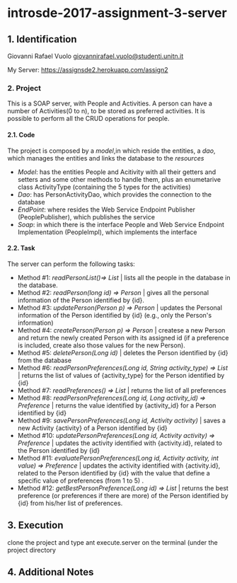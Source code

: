 # introsde-2017-assignment-3-server

## 1. Identification

Giovanni Rafael Vuolo giovannirafael.vuolo@studenti.unitn.it

My Server: https://assignsde2.herokuapp.com/assign2


### 2. Project

This is a SOAP server, with People and Activities. A person can have a number of Activities(0 to n), to be stored as preferred activities. 
It is possible to perform all the CRUD operations for people.

#### 2.1. Code

The project is composed by a _model_,in which reside the entities, a _dao_, which manages the entities and links the database to the _resources_

* _Model_: has the entities People and Acitivity with all their getters and setters and some other methods to handle them, plus an enumetarive class ActivityType (containing the 5 types for the activities)
* _Dao_: has PersonActivityDao, which provides the connection to the database
* _EndPoint_: where resides the Web Service Endpoint Publisher (PeoplePublisher), which publishes the service
* _Soap_: in which there is the interface People and Web Service Endpoint Implementation (PeopleImpl), which implements the interface 
  
#### 2.2. Task
The server can perform the following tasks:

* Method #1: _readPersonList()=> List<Person>_ | lists all the people in the database in the database.
* Method #2: _readPerson(long id) => Person_ | gives all the personal information of the Person identified by {id}.
* Method #3: _updatePerson(Person p) => Person_ | updates the Personal information of the Person identified by {id} (e.g., only the Person's information)
* Method #4: _createPerson(Person p) => Person_ | createse a new Person and return the newly created Person with its assigned id (if a preference is included, create also those values for the new Person).
* Method #5: _deletePerson(Long id)_ | deletes the Person identified by {id} from the database
* Method #6: _readPersonPreferences(Long id, String activity_type) => List<Preference>_ | returns the list of values of {activity_type} for the Person identified by {id}
* Method #7: _readPreferences() => List<Preferences>_ | returns the list of all preferences
* Method #8: _readPersonPreferences(Long id, Long activity_id) => Preference_ | returns the value identified by {activity_id} for a Person identified by {id}
* Method #9: _savePersonPreferences(Long id, Activity activity)_ | saves a new Activity {activity} of a Person identified by {id}
* Method #10: _updatePersonPreferences(Long id, Activity activity) => Preference_ | updates the activity identified with {activity.id}, related to the Person identified by {id}
* Method #11: _evaluatePersonPreferences(Long id, Activity activity, int value) => Preference_ | updates the activity identified with {activity.id}, related to the Person identified by {id} with the value that define a specific value of preferences (from 1 to 5) .
* Method #12: _getBestPersonPreference(Long id) => List<Preference>_ | returns the best preference (or preferences if there are more) of the Person identified by {id}  from his/her list of preferences.
 
## 3. Execution

clone the project and type ant execute.server on the terminal (under the project directory

## 4. Additional Notes
